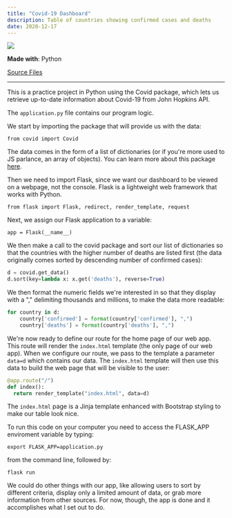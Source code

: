 ```yaml
---
title: "Covid-19 Dashboard"
description: Table of countries showing confirmed cases and deaths
date: 2020-12-17
---
```


<img src="/img/covid.png">

**Made with**: <i class="fab fa-python"></i> Python

[Source Files](https://github.com/mariobox/covid-dashboard) <hr class="art">

This is a practice project in Python using the Covid package, which lets us retrieve up-to-date information about Covid-19 from John Hopkins API.

The `application.py` file contains our program logic. 

We start by importing the package that will provide us with the data:

`from covid import Covid`

The data comes in the form of a list of dictionaries (or if you're more used to JS parlance, an array of objects). You can learn more about this package [here](https://pypi.org/project/covid/).

Then we need to import Flask, since we want our dashboard to be viewed on a webpage, not the console. Flask is a lightweight web framework that works with Python.

`from flask import Flask, redirect, render_template, request`

Next, we assign our Flask application to a variable:

`app = Flask(__name__)`

We then make a call to the covid package and sort our list of dictionaries so that the countries with the higher number of deaths are listed first (the data originally comes sorted by descending number of confirmed cases):

``` py
d = covid.get_data()
d.sort(key=lambda x: x.get('deaths'), reverse=True)
```

We then format the numeric fields we're interested in so that they display with a "," delimiting thousands and millions, to make the data more readable:

``` py
for country in d:
    country['confirmed'] = format(country['confirmed'], ",")
    country['deaths'] = format(country['deaths'], ",")
```

We're now ready to define our route for the home page of our web app. This route will render the `index.html` template (the only page of our web app). When we configure our route, we pass to the template a parameter `data=d` which contains our data. The `index.html` template will then use this data to build the web page that will be visible to the user:

``` py
@app.route("/")
def index():
  return render_template("index.html", data=d)
```

The `index.html` page is a Jinja template enhanced with Bootstrap styling to make our table look nice.

To run this code on your computer you need to access the FLASK_APP enviroment variable by typing:

`export FLASK_APP=application.py`

from the command line, followed by:

`flask run`

We could do other things with our app, like allowing users to sort by different criteria, display only a limited amount of data, or grab more information from other sources. For now, though, the app is done and it accomplishes what I set out to do.
